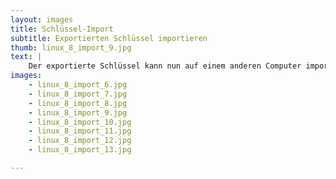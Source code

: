 ```yaml
---
layout: images
title: Schlüssel-Import
subtitle: Exportierten Schlüssel importieren
thumb: linux_8_import_9.jpg
text: | 
    Der exportierte Schlüssel kann nun auf einem anderen Computer importiert werden.  
images:
    - linux_8_import_6.jpg
    - linux_8_import_7.jpg
    - linux_8_import_8.jpg
    - linux_8_import_9.jpg
    - linux_8_import_10.jpg
    - linux_8_import_11.jpg
    - linux_8_import_12.jpg
    - linux_8_import_13.jpg

---
```

